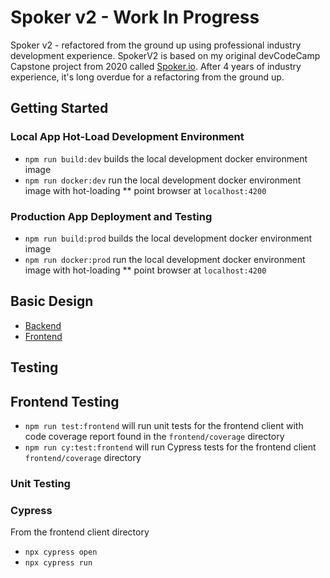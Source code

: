 # Spoker v2 - Work In Progress 
Spoker v2 - refactored from the ground up using professional industry development experience. SpokerV2 is based on my original devCodeCamp Capstone project from 2020 called [Spoker.io](https://github.com/fmorrisey/Spoker.io). After 4 years of industry experience, it's long overdue for a refactoring from the ground up.


## Getting Started

### Local App Hot-Load Development Environment
 - `npm run build:dev` builds the local development docker environment image
 - `npm run docker:dev` run the local development docker environment image with hot-loading
 ** point browser at `localhost:4200`

### Production App Deployment and Testing
 - `npm run build:prod` builds the local development docker environment image
 - `npm run docker:prod` run the local development docker environment image with hot-loading
 ** point browser at `localhost:4200`


## Basic Design
- [Backend](./design/technical/backend_arch.md)   
- [Frontend](./design/technical/frontend_arch.md)

## Testing

## Frontend Testing
- `npm run test:frontend` will run unit tests for the frontend client with code coverage report found in the `frontend/coverage` directory
- `npm run cy:test:frontend` will run Cypress tests for the frontend client `frontend/coverage` directory

### Unit Testing

### Cypress
From the frontend client directory
- `npx cypress open`
- `npx cypress run`
